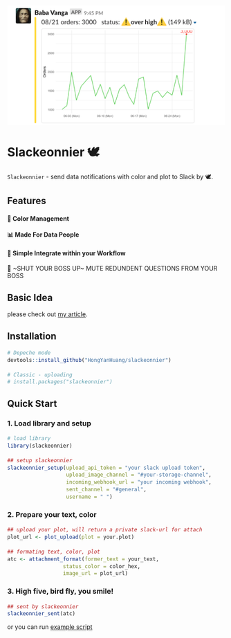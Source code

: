 
![Demo](./data/demo.png)  
# Slackeonnier :dove: 
`Slackeonnier` - send data notifications with color and plot to Slack by :dove:.
  
## Features
#### :traffic_light: Color Management   
#### :bar_chart: Made For Data People
#### :beers: Simple Integrate within your Workflow

:no_bell: ~SHUT YOUR BOSS UP~ MUTE REDUNDENT QUESTIONS FROM YOUR BOSS
  
## Basic Idea
please check out [my article](https://medium.com/@henry48124/build-data-alert-notification-on-slack-for-your-start-up-37db460fe812).

## Installation
```R
# Depeche mode
devtools::install_github("HongYanHuang/slackeonnier")

# Classic - uploading
# install.packages("slackeonnier")
```

## Quick Start
### 1. Load library and setup
```R
# load library
library(slackeonnier)

## setup slackeonnier
slackeonnier_setup(upload_api_token = "your slack upload token",
                   upload_image_channel = "#your-storage-channel",
                   incoming_webhook_url = "your incoming webhook",
                   sent_channel = "#general",
                   username = " ")
```
### 2. Prepare your text, color
```R
## upload your plot, will return a private slack-url for attach
plot_url <- plot_upload(plot = your.plot)

## formating text, color, plot
atc <- attachment_format(former_text = your_text,
                  status_color = color_hex,
                  image_url = plot_url)
```
### 3. High five, bird fly, you smile!
```R
## sent by slackeonnier
slackeonnier_sent(atc)
```

or you can run [example script](./quick_start.R)